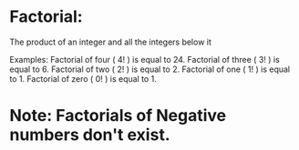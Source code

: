 # Factorial:
The product of an integer and all the integers below it 

Examples: 
Factorial of four ( 4! ) is equal to 24.
Factorial of three ( 3! ) is equal to 6.
Factorial of two ( 2! ) is equal to 2.
Factorial of one ( 1! ) is equal to 1.
Factorial of zero ( 0! ) is equal to 1.

# Note: Factorials of Negative numbers don't exist.
